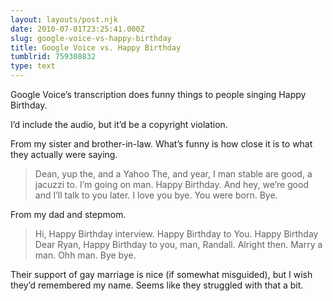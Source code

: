 ```yaml
---
layout: layouts/post.njk
date: 2010-07-01T23:25:41.000Z
slug: google-voice-vs-happy-birthday
title: Google Voice vs. Happy Birthday
tumblrid: 759308832
type: text
---
```

<p>Google Voice&rsquo;s transcription does funny things to people singing Happy Birthday.</p>

<p>I&rsquo;d include the audio, but it&rsquo;d be a copyright violation.</p>

<p>From my sister and brother-in-law.  What&rsquo;s funny is how close it is to what they actually were saying.</p>

<blockquote><p>Dean, yup the, and a Yahoo The, and year, I man stable are good, a jacuzzi to. I&rsquo;m going on man. Happy Birthday. And hey, we&rsquo;re good and I&rsquo;ll talk to you later. I love you bye. You were born. Bye.</p></blockquote>

<p>From my dad and stepmom.</p>

<blockquote><p>Hi, Happy Birthday interview. Happy Birthday to You. Happy Birthday Dear Ryan, Happy Birthday to you, man, Randall. Alright then. Marry a man. Ohh man. Bye bye.</p></blockquote>

<p>Their support of gay marriage is nice (if somewhat misguided), but I wish they&rsquo;d remembered my name.  Seems like they struggled with that a bit.</p>
